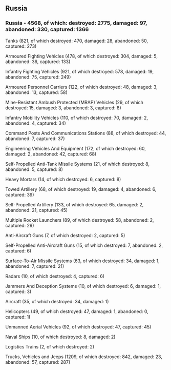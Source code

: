 
 
 ## Russia
 
 ### Russia - 4568, of which: destroyed: 2775, damaged: 97, abandoned: 330, captured: 1366

 

 

 Tanks (821, of which destroyed: 470, damaged: 28, abandoned: 50, captured: 273)

 Armoured Fighting Vehicles (478, of which destroyed: 304, damaged: 5, abandoned: 36, captured: 133)

 Infantry Fighting Vehicles (921, of which destroyed: 578, damaged: 19, abandoned: 75, captured: 249)

 Armoured Personnel Carriers (122, of which destroyed: 48, damaged: 3, abandoned: 13, captured: 58)

 Mine-Resistant Ambush Protected (MRAP) Vehicles (29, of which destroyed: 15, damaged: 3, abandoned: 3, captured: 8)

 Infantry Mobility Vehicles (110, of which destroyed: 70, damaged: 2, abandoned: 4, captured: 34)

 Command Posts And Communications Stations (88, of which destroyed: 44, abandoned: 7, captured: 37)

 Engineering Vehicles And Equipment (172, of which destroyed: 60, damaged: 2, abandoned: 42, captured: 68)

 Self-Propelled Anti-Tank Missile Systems (21, of which destroyed: 8, abandoned: 5, captured: 8)

 Heavy Mortars (14, of which destroyed: 6, captured: 8)

 Towed Artillery (68, of which destroyed: 19, damaged: 4, abandoned: 6, captured: 39)

 Self-Propelled Artillery (133, of which destroyed: 65, damaged: 2, abandoned: 21, captured: 45)

 Multiple Rocket Launchers (89, of which destroyed: 58, abandoned: 2, captured: 29)

 Anti-Aircraft Guns (7, of which destroyed: 2, captured: 5)

 Self-Propelled Anti-Aircraft Guns (15, of which destroyed: 7, abandoned: 2, captured: 6)

 Surface-To-Air Missile Systems (63, of which destroyed: 34, damaged: 1, abandoned: 7, captured: 21)

 Radars (10, of which destroyed: 4, captured: 6)

 Jammers And Deception Systems (10, of which destroyed: 6, damaged: 1, captured: 3)

 Aircraft (35, of which destroyed: 34, damaged: 1)

 Helicopters (49, of which destroyed: 47, damaged: 1, abandoned: 0, captured: 1)

 Unmanned Aerial Vehicles (92, of which destroyed: 47, captured: 45)

 Naval Ships (10, of which destroyed: 8, damaged: 2)

 Logistics Trains (2, of which destroyed: 2)

 Trucks, Vehicles and Jeeps (1209, of which destroyed: 842, damaged: 23, abandoned: 57, captured: 287)

